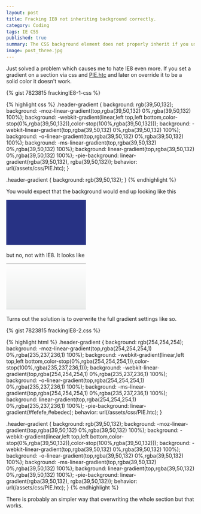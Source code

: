 ```yaml
---
layout: post
title: Fracking IE8 not inheriting background correctly.
category: Coding
tags: IE CSS
published: true
summary: The CSS background element does not properly inherit if you use PIE.htc.
image: post_three.jpg
---
```

<p>
Just solved a problem which causes me to hate IE8 even more.  If you set a gradient on a section via css and <a href="http://css3pie.com/" title="PIE.htc">PIE.htc</a>
 and later on override it to be a solid color it doesn't work.
</p>
<!-- more -->

{% gist 7823815 frackingIE8-1-css %}

{% highlight css %}
.header-gradient {
    background: rgb(39,50,132);
    background: -moz-linear-gradient(top,rgba(39,50,132) 0%,rgba(39,50,132) 100%);
    background: -webkit-gradient(linear,left top,left bottom,color-stop(0%,rgba(39,50,132)),color-stop(100%,rgba(39,50,132)));
    background: -webkit-linear-gradient(top,rgba(39,50,132) 0%,rgba(39,50,132) 100%);
    background: -o-linear-gradient(top,rgba(39,50,132) 0%,rgba(39,50,132) 100%);
    background: -ms-linear-gradient(top,rgba(39,50,132) 0%,rgba(39,50,132) 100%);
    background: linear-gradient(top,rgba(39,50,132) 0%,rgba(39,50,132) 100%);
    -pie-background: linear-gradient(rgba(39,50,132), rgba(39,50,132));
    behavior: url(/assets/css/PIE.htc);
}

.header-gradient {
    background: rgb(39,50,132);
}
{% endhighlight %}

<p>
You would expect that the background would end up looking like this
</p>
<img src="/images/blue-gradient.png">
<p>
but no, not with IE8. It looks like
</p>
<img src="/images/grey-gradient.png">

<p>
Turns out the solution is to overwrite the full gradient settings like so.
</p>

{% gist 7823815 frackingIE8-2.css %}

{% highlight html %}
.header-gradient {
    background: rgb(254,254,254);
    background: -moz-linear-gradient(top,rgba(254,254,254,1) 0%,rgba(235,237,236,1) 100%);
    background: -webkit-gradient(linear,left top,left bottom,color-stop(0%,rgba(254,254,254,1)),color-stop(100%,rgba(235,237,236,1)));
    background: -webkit-linear-gradient(top,rgba(254,254,254,1) 0%,rgba(235,237,236,1) 100%);
    background: -o-linear-gradient(top,rgba(254,254,254,1) 0%,rgba(235,237,236,1) 100%);
    background: -ms-linear-gradient(top,rgba(254,254,254,1) 0%,rgba(235,237,236,1) 100%);
    background: linear-gradient(top,rgba(254,254,254,1) 0%,rgba(235,237,236,1) 100%);
    -pie-background: linear-gradient(#fefefe,#ebedec);
    behavior: url(/assets/css/PIE.htc);
}

.header-gradient {
    background: rgb(39,50,132);
    background: -moz-linear-gradient(top,rgba(39,50,132) 0%,rgba(39,50,132) 100%);
    background: -webkit-gradient(linear,left top,left bottom,color-stop(0%,rgba(39,50,132)),color-stop(100%,rgba(39,50,132)));
    background: -webkit-linear-gradient(top,rgba(39,50,132) 0%,rgba(39,50,132) 100%);
    background: -o-linear-gradient(top,rgba(39,50,132) 0%,rgba(39,50,132) 100%);
    background: -ms-linear-gradient(top,rgba(39,50,132) 0%,rgba(39,50,132) 100%);
    background: linear-gradient(top,rgba(39,50,132) 0%,rgba(39,50,132) 100%);
    -pie-background: linear-gradient(rgba(39,50,132), rgba(39,50,132));
    behavior: url(/assets/css/PIE.htc);
}
{% endhighlight %}
<p>
There is probably an simpler way that overwriting the whole section but that works.
</p>
